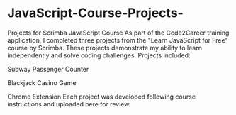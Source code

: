# JavaScript-Course-Projects-

Projects for Scrimba JavaScript Course
As part of the Code2Career training application, I completed three projects from the "Learn JavaScript for Free" course by Scrimba. These projects demonstrate my ability to learn independently and solve coding challenges.
Projects included:

Subway Passenger Counter

Blackjack Casino Game

Chrome Extension
Each project was developed following course instructions and uploaded here for review.
